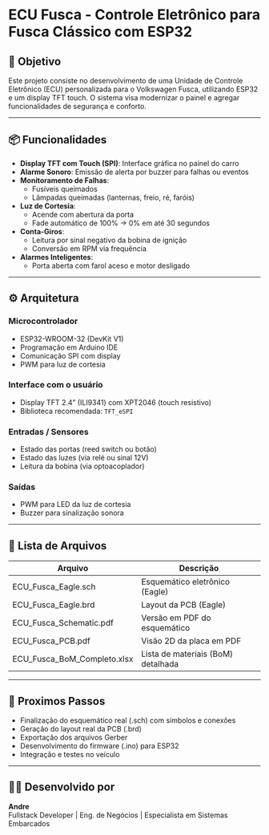 
# ECU Fusca - Controle Eletrônico para Fusca Clássico com ESP32

## 🎯 Objetivo
Este projeto consiste no desenvolvimento de uma Unidade de Controle Eletrônico (ECU) personalizada para o Volkswagen Fusca, utilizando ESP32 e um display TFT touch. O sistema visa modernizar o painel e agregar funcionalidades de segurança e conforto.

---

## 📦 Funcionalidades

- **Display TFT com Touch (SPI)**: Interface gráfica no painel do carro
- **Alarme Sonoro**: Emissão de alerta por buzzer para falhas ou eventos
- **Monitoramento de Falhas**:
  - Fusíveis queimados
  - Lâmpadas queimadas (lanternas, freio, ré, faróis)
- **Luz de Cortesia**:
  - Acende com abertura da porta
  - Fade automático de 100% → 0% em até 30 segundos
- **Conta-Giros**:
  - Leitura por sinal negativo da bobina de ignição
  - Conversão em RPM via frequência
- **Alarmes Inteligentes**:
  - Porta aberta com farol aceso e motor desligado

---

## ⚙️ Arquitetura

### Microcontrolador
- ESP32-WROOM-32 (DevKit V1)
- Programação em Arduino IDE
- Comunicação SPI com display
- PWM para luz de cortesia

### Interface com o usuário
- Display TFT 2.4” (ILI9341) com XPT2046 (touch resistivo)
- Biblioteca recomendada: `TFT_eSPI`

### Entradas / Sensores
- Estado das portas (reed switch ou botão)
- Estado das luzes (via relé ou sinal 12V)
- Leitura da bobina (via optoacoplador)

### Saídas
- PWM para LED da luz de cortesia
- Buzzer para sinalização sonora

---

## 🧾 Lista de Arquivos

| Arquivo                         | Descrição                                 |
|--------------------------------|-------------------------------------------|
| ECU_Fusca_Eagle.sch            | Esquemático eletrônico (Eagle)            |
| ECU_Fusca_Eagle.brd            | Layout da PCB (Eagle)                     |
| ECU_Fusca_Schematic.pdf        | Versão em PDF do esquemático              |
| ECU_Fusca_PCB.pdf              | Visão 2D da placa em PDF                  |
| ECU_Fusca_BoM_Completo.xlsx    | Lista de materiais (BoM) detalhada        |

---

## 🚧 Proximos Passos

- Finalização do esquemático real (.sch) com símbolos e conexões
- Geração do layout real da PCB (.brd)
- Exportação dos arquivos Gerber
- Desenvolvimento do firmware (.ino) para ESP32
- Integração e testes no veículo

---

## 👨‍💻 Desenvolvido por

**Andre**  
Fullstack Developer | Eng. de Negócios | Especialista em Sistemas Embarcados

